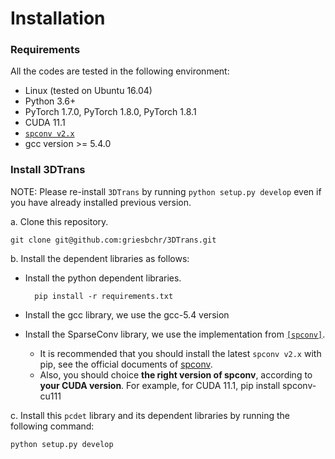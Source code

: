 # Installation

### Requirements
All the codes are tested in the following environment:
* Linux (tested on Ubuntu 16.04)
* Python 3.6+
* PyTorch 1.7.0, PyTorch 1.8.0, PyTorch 1.8.1
* CUDA 11.1
* [`spconv v2.x`](https://github.com/traveller59/spconv)
* gcc version >= 5.4.0


### Install 3DTrans
NOTE: Please re-install `3DTrans` by running `python setup.py develop` even if you have already installed previous version.

a. Clone this repository.
```shell
git clone git@github.com:griesbchr/3DTrans.git
```

b. Install the dependent libraries as follows:

* Install the python dependent libraries.
  ```shell
    pip install -r requirements.txt 
  ```

* Install the gcc library, we use the gcc-5.4 version

* Install the SparseConv library, we use the implementation from [`[spconv]`](https://github.com/traveller59/spconv). 
    * It is recommended that you should install the latest `spconv v2.x` with pip, see the official documents of [spconv](https://github.com/traveller59/spconv).
    * Also, you should choice **the right version of spconv**, according to **your CUDA version**. For example, for CUDA 11.1, pip install spconv-cu111
  
c. Install this `pcdet` library and its dependent libraries by running the following command:
```shell
python setup.py develop
```
